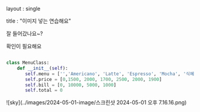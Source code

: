 layout : single

title : "이미지 넣는 연습해요"





잘 들어갔나요~?



확인이 필요해요

``` python

class MenuClass:
    def __init__(self):
       self.menu = ['','Americano', 'Latte', 'Espresso', 'Mocha', '식혜', '수정과']
       self.price = [0,1500, 2000, 1700, 2500, 2000, 1900]
       self.bill = [0, 10000, 5000, 1000]
       self.total = 0

```



![sky](../images/2024-05-01-image/스크린샷 2024-05-01 오후 7.16.16.png)